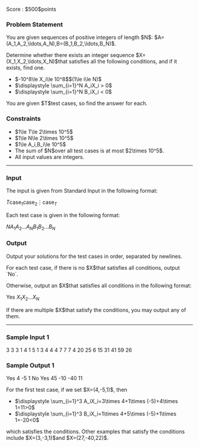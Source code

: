
<div>

<span>

<span>

<p>
Score : $500$points
</p>

<div>

<section>

### **Problem Statement**

<p>
You are given sequences of positive integers of length $N$: $A=(A_1,A_2,\ldots,A_N),B=(B_1,B_2,\ldots,B_N)$.
</p>

<p>
Determine whether there exists an integer sequence $X=(X_1,X_2,\ldots,X_N)$that satisfies all the following conditions, and if it exists, find one.
</p>

<ul>

<li>
$-10^8\le X_i\le 10^8$$(1\le i\le N)$
</li>

<li>
$\displaystyle \sum_{i=1}^N A_iX_i > 0$
</li>

<li>
$\displaystyle \sum_{i=1}^N B_iX_i < 0$
</li>

</ul>

<p>
You are given $T$test cases, so find the answer for each.
</p>

</section>

</div>

<div>

<section>

### **Constraints**

<ul>

<li>
$1\le T\le 2\times 10^5$
</li>

<li>
$1\le N\le 2\times 10^5$
</li>

<li>
$1\le A_i,B_i\le 10^5$
</li>

<li>
The sum of $N$over all test cases is at most $2\times 10^5$.
</li>

<li>
All input values are integers.
</li>

</ul>

</section>

</div>

---

<div>

<div>

<section>

### **Input**

<p>
The input is given from Standard Input in the following format:
</p>

<div>

$T$$\text{case}_1$$\text{case}_2$$\vdots$$\text{case}_T$
</div>

<p>
Each test case is given in the following format:
</p>

<div>

$N$$A_1$$A_2$$\ldots$$A_N$$B_1$$B_2$$\ldots$$B_N$
</div>

</section>

</div>

<div>

<section>

### **Output**

<p>
Output your solutions for the test cases in order, separated by newlines.
</p>

<p>
For each test case, if there is no $X$that satisfies all conditions, output `No`.
</p>

<p>
Otherwise, output an $X$that satisfies all conditions in the following format:
</p>

<div>

Yes
$X_1$$X_2$$\ldots$$X_N$
</div>

<p>
If there are multiple $X$that satisfy the conditions, you may output any of them.
</p>

</section>

</div>

</div>

---

<div>

<section>

### **Sample Input 1**

<div>

3
3
3 1 4
1 5 1
3
4 4 4
7 7 7
4
20 25 6 15
31 41 59 26

</div>

</section>

</div>

<div>

<section>

### **Sample Output 1**

<div>

Yes
4 -5 1
No
Yes
45 -10 -40 11

</div>

<p>
For the first test case, if we set $X=(4,-5,1)$, then
</p>

<ul>

<li>
$\displaystyle \sum_{i=1}^3 A_iX_i=3\times 4+1\times (-5)+4\times 1=11>0$
</li>

<li>
$\displaystyle \sum_{i=1}^3 B_iX_i=1\times 4+5\times (-5)+1\times 1=-20<0$
</li>

</ul>

<p>
which satisfies the conditions. Other examples that satisfy the conditions include $X=(3,-3,1)$and $X=(27,-40,22)$.
</p>

</section>

</div>

</span>

</span>

</div>
